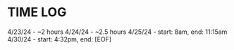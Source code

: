 # TIME LOG

4/23/24 - ~2 hours
4/24/24 - ~2.5 hours
4/25/24 - start: 8am, end: 11:15am
4/30/24 - start: 4:32pm, end:
[EOF]